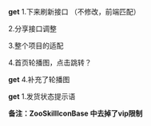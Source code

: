 **get** 1.下来刷新接口 （不修改，前端匹配）

2.分享接口调整

3.整个项目的适配

4.首页轮播图，点击跳转？

**get** 4.补充了轮播图

**get** 1.发货状态提示语

**备注：ZooSkillIconBase 中去掉了vip限制**

